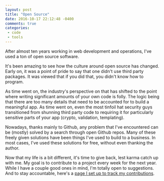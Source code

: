 ```yaml
---
layout: post
title: "Open Source"
date: 2016-10-17 22:12:48 -0400
comments: true
categories:
 - code
 - tools
---
```


After almost ten years working in web development and operations, I've used a
ton of open source software.

It's been amazing to see how the culture around open source has changed. Early
on, it was a point of pride to say that one didn't use third party packages. It
was viewed that if you did that, you didn't know how to program.

As time went on, the industry's perspective on that has shifted to the point
where writing significant amounts of your own code is folly. The logic being
that there are too many details that need to be accounted for to build a
meaningful app. As time went on, even the most tinfoil hat security guys
transitioned from shunning third party code to requiring it for particularly
sensitive parts of your app (crypto, validation, templating).

Nowadays, thanks mainly to Github, any problem that I've encountered can be
(mostly) solved by a search through open Github repos. Many of these freely
given solutions have been things I've used to build to a business. In most
cases, I've used these solutions for free, without even thanking the author.

Now that my life is a bit different, it's time to give back, lest karma catch up
with me. My goal is to contribute to a project every week for the next year.
While I have a couple good ones in mind, I'm totally open to suggestions. And to
stay accountable, here's a [page I set up to track my contributions](/open-source).

